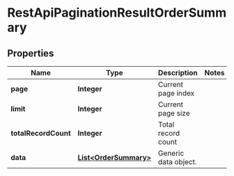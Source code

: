 
# RestApiPaginationResultOrderSummary

## Properties
Name | Type | Description | Notes
------------ | ------------- | ------------- | -------------
**page** | **Integer** | Current page index | 
**limit** | **Integer** | Current page size | 
**totalRecordCount** | **Integer** | Total record count | 
**data** | [**List&lt;OrderSummary&gt;**](OrderSummary.md) | Generic data object. | 



